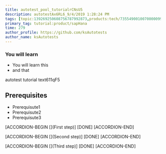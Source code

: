 ```yaml
---
title: autotest_pool_tutorialrCNsU5
description: autotestAx6RL6_9/4/2019 1:28:24 PM
tags: [topic:139269250608756787992873,products:tech/73554900100700000996,tutorial:experience/advanced]
primary_tag: tutorial:product/sapHana
time: 279
author_profile: https://github.com/ksAutotests
author_name: ksAutotests
---
```

### You will learn
- You will learn this
- and that

autotest tutorial text611qF5

## Prerequisites
- Prerequisute1
- Prerequisute2
- Prerequisute3

[ACCORDION-BEGIN [](First step)]
[DONE]
[ACCORDION-END]

[ACCORDION-BEGIN [](Second step)]
[DONE]
[ACCORDION-END]

[ACCORDION-BEGIN [](Third step)]
[DONE]
[ACCORDION-END]

